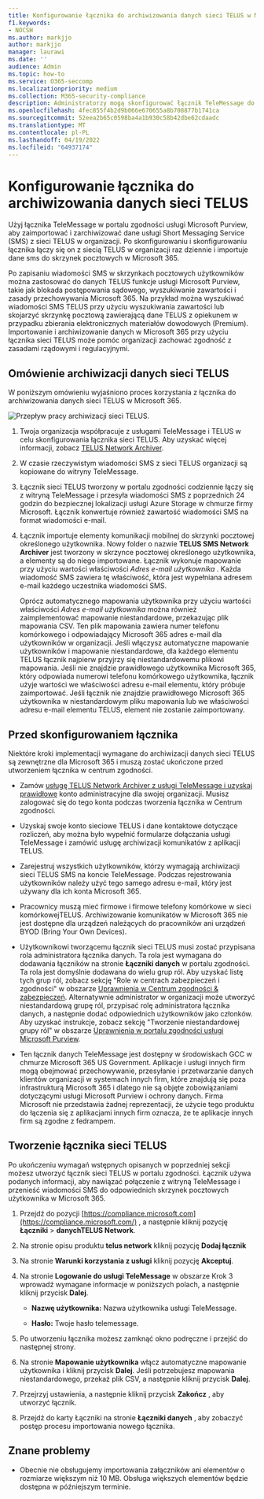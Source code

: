 ```yaml
---
title: Konfigurowanie łącznika do archiwizowania danych sieci TELUS w Microsoft 365
f1.keywords:
- NOCSH
ms.author: markjjo
author: markjjo
manager: laurawi
ms.date: ''
audience: Admin
ms.topic: how-to
ms.service: O365-seccomp
ms.localizationpriority: medium
ms.collection: M365-security-compliance
description: Administratorzy mogą skonfigurować łącznik TeleMessage do importowania i archiwizowania danych programu SMS z sieci TELUS w Microsoft 365. Umożliwia to archiwizowanie danych ze źródeł danych innych firm w Microsoft 365 dzięki czemu można używać funkcji zgodności, takich jak blokada prawna, wyszukiwanie zawartości i zasady przechowywania, aby zarządzać danymi innych firm w organizacji.
ms.openlocfilehash: 4fec855f4b2d9b066e670655a8b708877b1741ca
ms.sourcegitcommit: 52eea2b65c0598ba4a1b930c58b42dbe62cdaadc
ms.translationtype: MT
ms.contentlocale: pl-PL
ms.lasthandoff: 04/19/2022
ms.locfileid: "64937174"
---
```

# <a name="set-up-a-connector-to-archive-telus-network-data"></a>Konfigurowanie łącznika do archiwizowania danych sieci TELUS

Użyj łącznika TeleMessage w portalu zgodności usługi Microsoft Purview, aby zaimportować i zarchiwizować dane usługi Short Messaging Service (SMS) z sieci TELUS w organizacji. Po skonfigurowaniu i skonfigurowaniu łącznika łączy się on z siecią TELUS w organizacji raz dziennie i importuje dane sms do skrzynek pocztowych w Microsoft 365.

Po zapisaniu wiadomości SMS w skrzynkach pocztowych użytkowników można zastosować do danych TELUS funkcje usługi Microsoft Purview, takie jak blokada postępowania sądowego, wyszukiwanie zawartości i zasady przechowywania Microsoft 365. Na przykład można wyszukiwać wiadomości SMS TELUS przy użyciu wyszukiwania zawartości lub skojarzyć skrzynkę pocztową zawierającą dane TELUS z opiekunem w przypadku zbierania elektronicznych materiałów dowodowych (Premium). Importowanie i archiwizowanie danych w Microsoft 365 przy użyciu łącznika sieci TELUS może pomóc organizacji zachować zgodność z zasadami rządowymi i regulacyjnymi.

## <a name="overview-of-archiving-telus-network-data"></a>Omówienie archiwizacji danych sieci TELUS

W poniższym omówieniu wyjaśniono proces korzystania z łącznika do archiwizowania danych sieci TELUS w Microsoft 365.

![Przepływ pracy archiwizacji sieci TELUS.](../media/TelusNetworkConnectorWorkflow.png)

1. Twoja organizacja współpracuje z usługami TeleMessage i TELUS w celu skonfigurowania łącznika sieci TELUS. Aby uzyskać więcej informacji, zobacz [TELUS Network Archiver](https://www.telemessage.com/office365-activation-for-telus-network-archiver/).

2. W czasie rzeczywistym wiadomości SMS z sieci TELUS organizacji są kopiowane do witryny TeleMessage.

3. Łącznik sieci TELUS tworzony w portalu zgodności codziennie łączy się z witryną TeleMessage i przesyła wiadomości SMS z poprzednich 24 godzin do bezpiecznej lokalizacji usługi Azure Storage w chmurze firmy Microsoft. Łącznik konwertuje również zawartość wiadomości SMS na format wiadomości e-mail.

4. Łącznik importuje elementy komunikacji mobilnej do skrzynki pocztowej określonego użytkownika. Nowy folder o nazwie **TELUS SMS Network Archiver** jest tworzony w skrzynce pocztowej określonego użytkownika, a elementy są do niego importowane. Łącznik wykonuje mapowanie przy użyciu wartości właściwości *Adres e-mail użytkownika* . Każda wiadomość SMS zawiera tę właściwość, która jest wypełniana adresem e-mail każdego uczestnika wiadomości SMS.

   Oprócz automatycznego mapowania użytkownika przy użyciu wartości właściwości *Adres e-mail użytkownika* można również zaimplementować mapowanie niestandardowe, przekazując plik mapowania CSV. Ten plik mapowania zawiera numer telefonu komórkowego i odpowiadający Microsoft 365 adres e-mail dla użytkowników w organizacji. Jeśli włączysz automatyczne mapowanie użytkowników i mapowanie niestandardowe, dla każdego elementu TELUS łącznik najpierw przyjrzy się niestandardowemu plikowi mapowania. Jeśli nie znajdzie prawidłowego użytkownika Microsoft 365, który odpowiada numerowi telefonu komórkowego użytkownika, łącznik użyje wartości we właściwości adresu e-mail elementu, który próbuje zaimportować. Jeśli łącznik nie znajdzie prawidłowego Microsoft 365 użytkownika w niestandardowym pliku mapowania lub we właściwości adresu e-mail elementu TELUS, element nie zostanie zaimportowany.

## <a name="before-you-set-up-a-connector"></a>Przed skonfigurowaniem łącznika

Niektóre kroki implementacji wymagane do archiwizacji danych sieci TELUS są zewnętrzne dla Microsoft 365 i muszą zostać ukończone przed utworzeniem łącznika w centrum zgodności.

- Zamów [usługę TELUS Network Archiver z usługi TeleMessage i uzyskaj prawidłowe](https://www.telemessage.com/mobile-archiver/order-mobile-archiver-for-o365) konto administracyjne dla swojej organizacji. Musisz zalogować się do tego konta podczas tworzenia łącznika w Centrum zgodności.

- Uzyskaj swoje konto sieciowe TELUS i dane kontaktowe dotyczące rozliczeń, aby można było wypełnić formularze dołączania usługi TeleMessage i zamówić usługę archiwizacji komunikatów z aplikacji TELUS.

- Zarejestruj wszystkich użytkowników, którzy wymagają archiwizacji sieci TELUS SMS na koncie TeleMessage. Podczas rejestrowania użytkowników należy użyć tego samego adresu e-mail, który jest używany dla ich konta Microsoft 365.

- Pracownicy muszą mieć firmowe i firmowe telefony komórkowe w sieci komórkowejTELUS. Archiwizowanie komunikatów w Microsoft 365 nie jest dostępne dla urządzeń należących do pracowników ani urządzeń BYOD (Bring Your Own Devices).

- Użytkownikowi tworzącemu łącznik sieci TELUS musi zostać przypisana rola administratora łącznika danych. Ta rola jest wymagana do dodawania łączników na stronie **Łączniki danych** w portalu zgodności. Ta rola jest domyślnie dodawana do wielu grup ról. Aby uzyskać listę tych grup ról, zobacz sekcję "Role w centrach zabezpieczeń i zgodności" w obszarze [Uprawnienia w Centrum zgodności & zabezpieczeń](../security/office-365-security/permissions-in-the-security-and-compliance-center.md#roles-in-the-security--compliance-center). Alternatywnie administrator w organizacji może utworzyć niestandardową grupę ról, przypisać rolę administratora łącznika danych, a następnie dodać odpowiednich użytkowników jako członków. Aby uzyskać instrukcje, zobacz sekcję "Tworzenie niestandardowej grupy ról" w obszarze [Uprawnienia w portalu zgodności usługi Microsoft Purview](microsoft-365-compliance-center-permissions.md#create-a-custom-role-group).

- Ten łącznik danych TeleMessage jest dostępny w środowiskach GCC w chmurze Microsoft 365 US Government. Aplikacje i usługi innych firm mogą obejmować przechowywanie, przesyłanie i przetwarzanie danych klientów organizacji w systemach innych firm, które znajdują się poza infrastrukturą Microsoft 365 i dlatego nie są objęte zobowiązaniami dotyczącymi usługi Microsoft Purview i ochrony danych. Firma Microsoft nie przedstawia żadnej reprezentacji, że użycie tego produktu do łączenia się z aplikacjami innych firm oznacza, że te aplikacje innych firm są zgodne z fedrampem.

## <a name="create-a-telus-network-connector"></a>Tworzenie łącznika sieci TELUS

Po ukończeniu wymagań wstępnych opisanych w poprzedniej sekcji możesz utworzyć łącznik sieci TELUS w portalu zgodności. Łącznik używa podanych informacji, aby nawiązać połączenie z witryną TeleMessage i przenieść wiadomości SMS do odpowiednich skrzynek pocztowych użytkownika w Microsoft 365.

1. Przejdź do pozycji [https://compliance.microsoft.com](https://compliance.microsoft.com/) , a następnie kliknij pozycję **Łączniki** >  **danychTELUS Network**.

2. Na stronie opisu produktu **telus network** kliknij pozycję **Dodaj łącznik**

3. Na stronie **Warunki korzystania z usługi** kliknij pozycję **Akceptuj**.

4. Na stronie **Logowanie do usługi TeleMessage** w obszarze Krok 3 wprowadź wymagane informacje w poniższych polach, a następnie kliknij przycisk **Dalej**.

   - **Nazwę użytkownika:** Nazwa użytkownika usługi TeleMessage.

   - **Hasło:** Twoje hasło telemessage.

5. Po utworzeniu łącznika możesz zamknąć okno podręczne i przejść do następnej strony.

6. Na stronie **Mapowanie użytkownika** włącz automatyczne mapowanie użytkownika i kliknij przycisk **Dalej**. Jeśli potrzebujesz mapowania niestandardowego, przekaż plik CSV, a następnie kliknij przycisk **Dalej**.

7. Przejrzyj ustawienia, a następnie kliknij przycisk **Zakończ** , aby utworzyć łącznik.

8. Przejdź do karty Łączniki na stronie **Łączniki danych** , aby zobaczyć postęp procesu importowania nowego łącznika.

## <a name="known-issues"></a>Znane problemy

- Obecnie nie obsługujemy importowania załączników ani elementów o rozmiarze większym niż 10 MB. Obsługa większych elementów będzie dostępna w późniejszym terminie.
